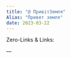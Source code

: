```yaml
---
title: "@ ПривітЗемля"
Alias: "Привет земля"
date: 2023-03-22  
---
```

Zero-Links & Links:  


—  
